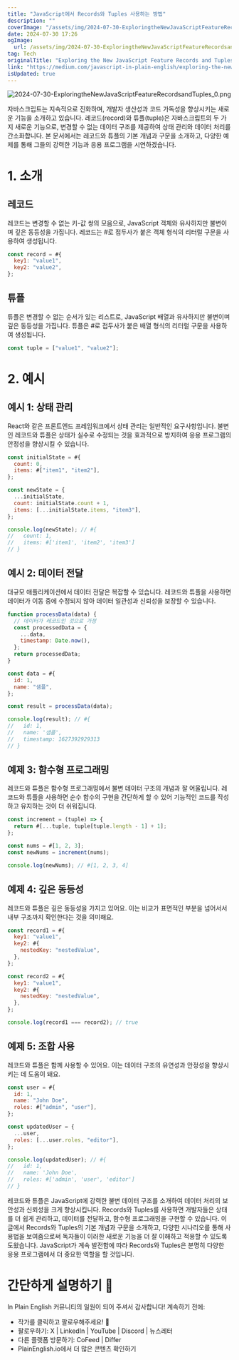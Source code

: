 ```yaml
---
title: "JavaScript에서 Records와 Tuples 사용하는 방법"
description: ""
coverImage: "/assets/img/2024-07-30-ExploringtheNewJavaScriptFeatureRecordsandTuples_0.png"
date: 2024-07-30 17:26
ogImage:
  url: /assets/img/2024-07-30-ExploringtheNewJavaScriptFeatureRecordsandTuples_0.png
tag: Tech
originalTitle: "Exploring the New JavaScript Feature Records and Tuples"
link: "https://medium.com/javascript-in-plain-english/exploring-the-new-javascript-feature-records-and-tuples-8345e1e968dd"
isUpdated: true
---
```


![2024-07-30-ExploringtheNewJavaScriptFeatureRecordsandTuples_0.png](/assets/img/2024-07-30-ExploringtheNewJavaScriptFeatureRecordsandTuples_0.png)

자바스크립트는 지속적으로 진화하며, 개발자 생산성과 코드 가독성을 향상시키는 새로운 기능을 소개하고 있습니다. 레코드(record)와 튜플(tuple)은 자바스크립트의 두 가지 새로운 기능으로, 변경할 수 없는 데이터 구조를 제공하여 상태 관리와 데이터 처리를 간소화합니다. 본 문서에서는 레코드와 튜플의 기본 개념과 구문을 소개하고, 다양한 예제를 통해 그들의 강력한 기능과 응용 프로그램을 시연하겠습니다.

# 1. 소개

## 레코드

<!-- cozy-coder - 수평 -->

<ins class="adsbygoogle"
     style="display:block"
     data-ad-client="ca-pub-4877378276818686"
     data-ad-slot="1107185301"
     data-ad-format="auto"
     data-full-width-responsive="true"></ins>

<script>
     (adsbygoogle = window.adsbygoogle || []).push({});
</script>

레코드는 변경할 수 없는 키-값 쌍의 모음으로, JavaScript 객체와 유사하지만 불변이며 깊은 동등성을 가집니다. 레코드는 #로 접두사가 붙은 객체 형식의 리터럴 구문을 사용하여 생성됩니다.

```js
const record = #{
  key1: "value1",
  key2: "value2",
};
```

## 튜플

튜플은 변경할 수 없는 순서가 있는 리스트로, JavaScript 배열과 유사하지만 불변이며 깊은 동등성을 가집니다. 튜플은 #로 접두사가 붙은 배열 형식의 리터럴 구문을 사용하여 생성됩니다.

<!-- cozy-coder - 수평 -->

<ins class="adsbygoogle"
     style="display:block"
     data-ad-client="ca-pub-4877378276818686"
     data-ad-slot="1107185301"
     data-ad-format="auto"
     data-full-width-responsive="true"></ins>

<script>
     (adsbygoogle = window.adsbygoogle || []).push({});
</script>

```js
const tuple = ["value1", "value2"];
```

# 2. 예시

## 예시 1: 상태 관리

React와 같은 프론트엔드 프레임워크에서 상태 관리는 일반적인 요구사항입니다. 불변인 레코드와 튜플은 상태가 실수로 수정되는 것을 효과적으로 방지하여 응용 프로그램의 안정성을 향상시킬 수 있습니다.

<!-- cozy-coder - 수평 -->

<ins class="adsbygoogle"
     style="display:block"
     data-ad-client="ca-pub-4877378276818686"
     data-ad-slot="1107185301"
     data-ad-format="auto"
     data-full-width-responsive="true"></ins>

<script>
     (adsbygoogle = window.adsbygoogle || []).push({});
</script>

```js
const initialState = #{
  count: 0,
  items: #["item1", "item2"],
};

const newState = {
  ...initialState,
  count: initialState.count + 1,
  items: [...initialState.items, "item3"],
};

console.log(newState); // #{
//   count: 1,
//   items: #['item1', 'item2', 'item3']
// }
```

## 예시 2: 데이터 전달

대규모 애플리케이션에서 데이터 전달은 복잡할 수 있습니다. 레코드와 튜플을 사용하면 데이터가 이동 중에 수정되지 않아 데이터 일관성과 신뢰성을 보장할 수 있습니다.

```js
function processData(data) {
  // 데이터가 레코드인 것으로 가정
  const processedData = {
    ...data,
    timestamp: Date.now(),
  };
  return processedData;
}

const data = #{
  id: 1,
  name: "샘플",
};

const result = processData(data);

console.log(result); // #{
//   id: 1,
//   name: '샘플',
//   timestamp: 1627392929313
// }
```

<!-- cozy-coder - 수평 -->

<ins class="adsbygoogle"
     style="display:block"
     data-ad-client="ca-pub-4877378276818686"
     data-ad-slot="1107185301"
     data-ad-format="auto"
     data-full-width-responsive="true"></ins>

<script>
     (adsbygoogle = window.adsbygoogle || []).push({});
</script>

## 예제 3: 함수형 프로그래밍

레코드와 튜플은 함수형 프로그래밍에서 불변 데이터 구조의 개념과 잘 어울립니다. 레코드와 튜플을 사용하면 순수 함수의 구현을 간단하게 할 수 있어 기능적인 코드를 작성하고 유지하는 것이 더 쉬워집니다.

```js
const increment = (tuple) => {
  return #[...tuple, tuple[tuple.length - 1] + 1];
};

const nums = #[1, 2, 3];
const newNums = increment(nums);

console.log(newNums); // #[1, 2, 3, 4]
```

## 예제 4: 깊은 동등성

<!-- cozy-coder - 수평 -->

<ins class="adsbygoogle"
     style="display:block"
     data-ad-client="ca-pub-4877378276818686"
     data-ad-slot="1107185301"
     data-ad-format="auto"
     data-full-width-responsive="true"></ins>

<script>
     (adsbygoogle = window.adsbygoogle || []).push({});
</script>

레코드와 튜플은 깊은 동등성을 가지고 있어요. 이는 비교가 표면적인 부분을 넘어서서 내부 구조까지 확인한다는 것을 의미해요.

```js
const record1 = #{
  key1: "value1",
  key2: #{
    nestedKey: "nestedValue",
  },
};

const record2 = #{
  key1: "value1",
  key2: #{
    nestedKey: "nestedValue",
  },
};

console.log(record1 === record2); // true
```

## 예제 5: 조합 사용

레코드와 튜플은 함께 사용할 수 있어요. 이는 데이터 구조의 유연성과 안정성을 향상시키는 데 도움이 돼요.

<!-- cozy-coder - 수평 -->

<ins class="adsbygoogle"
     style="display:block"
     data-ad-client="ca-pub-4877378276818686"
     data-ad-slot="1107185301"
     data-ad-format="auto"
     data-full-width-responsive="true"></ins>

<script>
     (adsbygoogle = window.adsbygoogle || []).push({});
</script>

```js
const user = #{
  id: 1,
  name: "John Doe",
  roles: #["admin", "user"],
};

const updatedUser = {
  ...user,
  roles: [...user.roles, "editor"],
};

console.log(updatedUser); // #{
//   id: 1,
//   name: 'John Doe',
//   roles: #['admin', 'user', 'editor']
// }
```

레코드와 튜플은 JavaScript에 강력한 불변 데이터 구조를 소개하여 데이터 처리의 보안성과 신뢰성을 크게 향상시킵니다. Records와 Tuples를 사용하면 개발자들은 상태를 더 쉽게 관리하고, 데이터를 전달하고, 함수형 프로그래밍을 구현할 수 있습니다. 이 글에서 Records와 Tuples의 기본 개념과 구문을 소개하고, 다양한 시나리오를 통해 사용법을 보여줌으로써 독자들이 이러한 새로운 기능을 더 잘 이해하고 적용할 수 있도록 도왔습니다. JavaScript가 계속 발전함에 따라 Records와 Tuples은 분명히 다양한 응용 프로그램에서 더 중요한 역할을 할 것입니다.

# 간단하게 설명하기 🚀

In Plain English 커뮤니티의 일원이 되어 주셔서 감사합니다! 계속하기 전에:

<!-- cozy-coder - 수평 -->

<ins class="adsbygoogle"
     style="display:block"
     data-ad-client="ca-pub-4877378276818686"
     data-ad-slot="1107185301"
     data-ad-format="auto"
     data-full-width-responsive="true"></ins>

<script>
     (adsbygoogle = window.adsbygoogle || []).push({});
</script>

- 작가를 클릭하고 팔로우해주세요! ️👏️️
- 팔로우하기: X | LinkedIn | YouTube | Discord | 뉴스레터
- 다른 플랫폼 방문하기: CoFeed | Differ
- PlainEnglish.io에서 더 많은 콘텐츠 확인하기
